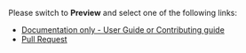 Please switch to **Preview** and select one of the following links:

* [Documentation only - User Guide or Contributing guide](?documentation-only.md)
* [Pull Request](?template=pull_request.md)
